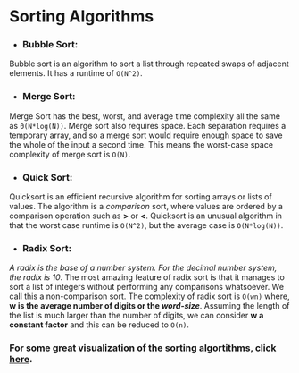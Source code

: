 # Sorting Algorithms

- ### Bubble Sort:
Bubble sort is an algorithm to sort a list through repeated swaps of adjacent elements. It has a runtime of `O(N^2)`.

- ### Merge Sort:
Merge Sort has the best, worst, and average time complexity all the same as `Θ(N*log(N))`. Merge sort also requires space. Each separation requires a temporary array, and so a merge sort would require enough space to save the whole of the input a second time. This means the worst-case space complexity of merge sort is `O(N)`.

- ### Quick Sort:
Quicksort is an efficient recursive algorithm for sorting arrays or lists of values. The algorithm is a _comparison_ sort, where values are ordered by a comparison operation such as **>** or **<**. Quicksort is an unusual algorithm in that the worst case runtime is `O(N^2)`, but the average case is `O(N*log(N))`.

- ### Radix Sort:
_A radix is the base of a number system. For the decimal number system, the radix is 10_.
The most amazing feature of radix sort is that it manages to sort a list of integers without performing any comparisons whatsoever. We call this a non-comparison sort. The complexity of radix sort is `O(wn)` where, **w is the average number of digits or the _word-size_**. Assuming the length of the list is much larger than the number of digits, we can consider **w a constant factor** and this can be reduced to `O(n)`.


### For some great visualization of the sorting algortithms, click [here](https://www.toptal.com/developers/sorting-algorithms).

